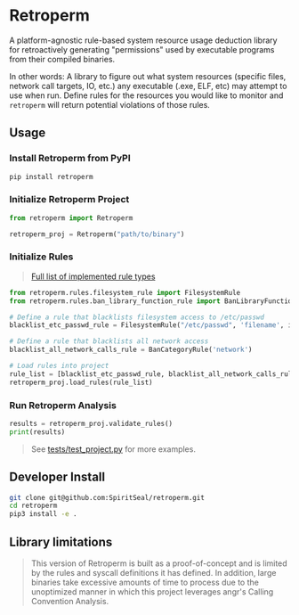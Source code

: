 # Retroperm
A platform-agnostic rule-based system resource usage deduction library for retroactively generating "permissions" used by executable programs from their compiled binaries.

In other words: A library to figure out what system resources (specific files, network call targets, IO, etc.) any executable (.exe, ELF, etc) may attempt to use when run. Define rules for the resources you would like to monitor and `retroperm` will return potential violations of those rules.

## Usage

### Install Retroperm from PyPI

```sh
pip install retroperm
```

### Initialize Retroperm Project

```py
from retroperm import Retroperm

retroperm_proj = Retroperm("path/to/binary")
```

### Initialize Rules

> [Full list of implemented rule types](./documentation/avaliable_rules.md)

```py
from retroperm.rules.filesystem_rule import FilesystemRule
from retroperm.rules.ban_library_function_rule import BanLibraryFunctionRule

# Define a rule that blacklists filesystem access to /etc/passwd
blacklist_etc_passwd_rule = FilesystemRule("/etc/passwd", 'filename', is_whitelist=False, is_dir=False)

# Define a rule that blacklists all network access
blacklist_all_network_calls_rule = BanCategoryRule('network')

# Load rules into project
rule_list = [blacklist_etc_passwd_rule, blacklist_all_network_calls_rule]
retroperm_proj.load_rules(rule_list)
```

### Run Retroperm Analysis

```py
results = retroperm_proj.validate_rules()
print(results)
```

> See [tests/test_project.py](./tests/test_project.py) for more examples.

## Developer Install
```sh 
git clone git@github.com:SpiritSeal/retroperm.git
cd retroperm
pip3 install -e .
```

## Library limitations
> This version of Retroperm is built as a proof-of-concept and is limited by the rules and syscall definitions it has defined.
> In addition, large binaries take excessive amounts of time to process due to the unoptimized manner in which this project leverages angr's Calling Convention Analysis.
